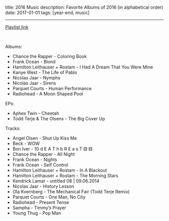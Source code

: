 title: 2016 Music
description: Favorite Albums of 2016 (in alphabetical order)
date: 2017-01-01
tags: [year-end, music]

---

[Playlist link](https://open.spotify.com/playlist/3rnjgURVFoEUumbKbBlhh4?si=670nRhxoRR2TeNcrgWBHGQ)

<br>

Albums:

- Chance the Rapper - Coloring Book
- Frank Ocean - Blond
- Hamilton Leithauser + Rostam - I Had A Dream That You Were Mine
- Kanye West - The Life of Pablo
- Nicolas Jaar - Nymphs
- Nicolas Jaar - Sirens
- Parquet Courts - Human Performance
- Radiohead - A Moon Shaped Pool

EPs:

- Aphex Twin - Cheetah
- Todd Terje & The Olsens - The Big Cover Up


Tracks:

- Angel Olsen - Shut Up Kiss Me
- Beck - WOW
- Bon Iver - 10 d E A T h b R E a s T ⚄ ⚄
- Chance the Rapper - All Night
- Frank Ocean - Nights
- Frank Ocean - Self Control
- Hamilton Leithauser + Rostam - In A Blackout
- Hamilton Leithauser + Rostam - The Morning Stars
- Kendrick Lamar - untitled 08 | 09.06.2014
- Nicolas Jaar - History Lesson
- Ola Kvernberg - The Mechanical Fair (Todd Terje Remix)
- Parquet Courts - One Man, No City
- Radiohead - Present Tense
- Sampha - Timmy’s Prayer
- Young Thug - Pop Man
